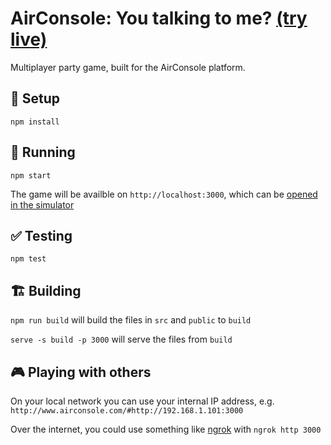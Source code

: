 # AirConsole: You talking to me? [(try live)](https://www.airconsole.com/simulator/#debug:https://domdomegg.github.io/airconsole-you-talking-to-me/)

Multiplayer party game, built for the AirConsole platform.

## 🔧 Setup

`npm install`

## 🏃 Running

`npm start`

The game will be availble on `http://localhost:3000`, which can be [opened in the simulator](http://www.airconsole.com/simulator/?http=1#http://localhost:3000)

## ✅ Testing

`npm test`

## 🏗 Building

`npm run build` will build the files in `src` and `public` to `build`

`serve -s build -p 3000` will serve the files from `build`

## 🎮 Playing with others

On your local network you can use your internal IP address, e.g. `http://www.airconsole.com/#http://192.168.1.101:3000`

Over the internet, you could use something like [ngrok](https://ngrok.com/) with `ngrok http 3000`
